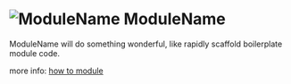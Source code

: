 ![ModuleName](https://github.com/victusfate/nodeModuleTemplate/raw/master/test/nodejs-dark.png)
ModuleName
===

ModuleName will do something wonderful, like rapidly scaffold boilerplate module code.

more info: [how to module](http://howtonode.org/how-to-module)